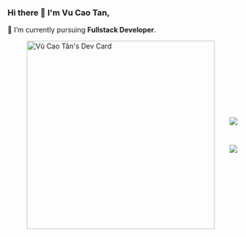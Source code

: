 



### Hi there 👋 I'm Vu Cao Tan,

<!-- - 🔭 I’m currently working on:
- 	- [X] FrontEnd Developer
	- [X] Flutter Developer
	- [ ] Fullstack Developer
	- [ ] Tech Lead 
	- [ ] Brse  -->

<!-- - bulb: I'm interested in : **Passion for learning Technology** -->
🌱 I’m currently pursuing **Fullstack Developer**.


<div style="display:flex; flex-direction:row; gap:30px; justify-content: center;">
 <div>
 <a href="https://app.daily.dev/VuTan115"><img src="https://api.daily.dev/devcards/fe2c1fe38eb34d19976483da0dcff1f3.png?r=oc0"  width="380" alt="Vũ Cao Tân's Dev Card"/></a>
 </div>
  <div style="display:flex; flex-direction: column; justify-content: center; gap:40px">
    <img src="https://github-readme-stats.vercel.app/api?username=VuTan115&show_icons=true&theme=radical"/>
    <img src="https://github-readme-stats.vercel.app/api/top-langs/?username=VuTan115&layout=compact"/>
  </div>
</div>

<!-- ### My skills include

<p align="center">
  <img src="https://cdn.jsdelivr.net/gh/devicons/devicon/icons/cplusplus/cplusplus-original.svg"  width="40" height="40" / />
  <img src="https://cdn.jsdelivr.net/gh/devicons/devicon/icons/javascript/javascript-original.svg"  width="40" height="40" />
  <img src="https://cdn.jsdelivr.net/gh/devicons/devicon/icons/php/php-original.svg"  width="40" height="40" />
  <img src="https://cdn.jsdelivr.net/gh/devicons/devicon/icons/java/java-original.svg" width="40" height="40" />
	<img title="Dart" alt="Dart" src="https://cdn.jsdelivr.net/gh/devicons/devicon/icons/dart/dart-original.svg" width="40" height="40" />
  <img src="https://cdn.jsdelivr.net/gh/devicons/devicon/icons/laravel/laravel-plain-wordmark.svg"  width="40" height="40" />
  <img title="Flutter" alt="Flutter" src="https://cdn.jsdelivr.net/gh/devicons/devicon/icons/flutter/flutter-original.svg" width="40" height="40" />
	<img title="Python" alt="Python" src="https://raw.githubusercontent.com/Thomas-George-T/Thomas-George-T/master/assets/python.svg" width="40" height="40" />
	<img title="MySQL" alt="MySQL" src="https://raw.githubusercontent.com/Thomas-George-T/Thomas-George-T/master/assets/mysql.svg" width="40" height="40" />
  <img src="https://cdn.jsdelivr.net/gh/devicons/devicon/icons/jquery/jquery-original-wordmark.svg" width="40" height="40" />
  <img src="https://cdn.jsdelivr.net/gh/devicons/devicon/icons/express/express-original-wordmark.svg"  width="40" height="40"  />
  <img src="https://cdn.jsdelivr.net/gh/devicons/devicon/icons/mongodb/mongodb-original-wordmark.svg"  width="40" height="40" />
  <img src="https://cdn.jsdelivr.net/gh/devicons/devicon/icons/bootstrap/bootstrap-plain-wordmark.svg"  width="40" height="40" />
  <img src="https://cdn.jsdelivr.net/gh/devicons/devicon/icons/yarn/yarn-original-wordmark.svg"  width="40" height="40" />
  <img src="https://cdn.jsdelivr.net/gh/devicons/devicon/icons/composer/composer-original.svg"  width="40" height="40" />
  <img src="https://cdn.jsdelivr.net/gh/devicons/devicon/icons/ubuntu/ubuntu-plain-wordmark.svg"  width="40" height="40" />
  <img src="https://cdn.jsdelivr.net/gh/devicons/devicon/icons/webpack/webpack-original.svg"  width="40" height="40" />
  <img src="https://cdn.jsdelivr.net/gh/devicons/devicon/icons/yarn/yarn-original.svg" width="40" height="40" />
  <img src="https://cdn.jsdelivr.net/gh/devicons/devicon/icons/babel/babel-original.svg"  width="40" height="40"/>
  <img src="https://cdn.jsdelivr.net/gh/devicons/devicon/icons/css3/css3-original-wordmark.svg"  width="40" height="40"/>
  <img title="Sass" alt="Sass" src="https://cdn.jsdelivr.net/gh/devicons/devicon/icons/sass/sass-original.svg" height="40" />
  <img title="NextJS" alt="NextJS" src="https://cdn.jsdelivr.net/gh/devicons/devicon/icons/nextjs/nextjs-original-wordmark.svg"  width="50" height="40"/>
  <img src="https://cdn.jsdelivr.net/gh/devicons/devicon/icons/npm/npm-original-wordmark.svg"  width="40" height="40"/>
  <img src="https://cdn.jsdelivr.net/gh/devicons/devicon/icons/nodejs/nodejs-original-wordmark.svg" width="40" height="40"  />
  <img src="https://cdn.jsdelivr.net/gh/devicons/devicon/icons/react/react-original-wordmark.svg" width="40" height="40"  />
  <img src="https://cdn.jsdelivr.net/gh/devicons/devicon/icons/tailwindcss/tailwindcss-plain.svg" width="40" height="40" />
  <img src="https://cdn.jsdelivr.net/gh/devicons/devicon/icons/docker/docker-original-wordmark.svg"  width="40" height="40" />
	<img src="https://cdn.jsdelivr.net/gh/devicons/devicon/icons/git/git-original-wordmark.svg" width="40" height="40" />
  <img src="https://cdn.jsdelivr.net/gh/devicons/devicon/icons/vscode/vscode-original.svg"  width="40" height="40" />
  <img src="https://cdn.jsdelivr.net/gh/devicons/devicon/icons/slack/slack-original.svg"  width="40" height="40" />
	<img title="linux" alt="linux" src="https://raw.githubusercontent.com/Thomas-George-T/Thomas-George-T/master/assets/linux-tux.svg"  width="40" height="40" />
  <img src="https://cdn.jsdelivr.net/gh/devicons/devicon/icons/windows8/windows8-original.svg" width="40" height="40" />
</p>
 -->
<!--

Here are some ideas to get you started:

- 🔭 I’m currently working on ...
- 🌱 I’m currently learning ...
- 👯 I’m looking to collaborate on ...
- 🤔 I’m looking for help with ...
- 💬 Ask me about ...
- 📫 How to reach me: ...
- 😄 Pronouns: ...
- ⚡ Fun fact: ...
-->

<!-- ## 📫 How to reach me:
 -->



